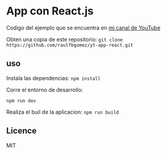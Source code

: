 # App con React.js

Codigo del ejemplo que se encuentra en [mi canal de YouTube](https://youtu.be/SvUKPoW-V4M)

Obten una copia de este repositorio:
`
git clone https://github.com/raulfbgomez/yt-app-react.git
`

## uso

Instala las dependencias:
`
npm install
`

Corre el entorno de desarrollo:

`
npm run dev
`

Realiza el buil de la aplicacion:
`
npm run build
`

## Licence

MIT